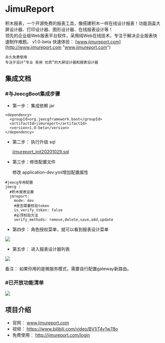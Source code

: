 # JimuReport

积木报表，一个开源免费的报表工具，像搭建积木一样在线设计报表！功能涵盖大屏设计器、打印设计器、图形设计器、在线报表设计等！     
领先的企业级Web报表平台软件，采用纯Web在线技术，专注于解决企业报表快速制作难题。
v1.0-beta
快速体验： [www.jimureport.com](http://www.jimureport.com "www.jimureport.com")

```
永久免费使用
专注于设计“专业 易用 优质”的大屏设计器和报表设计器
```

集成文档
-----------------------------------

###  #与JeecgBoot集成步骤

- 第一步： 集成依赖 jar
``` 
<dependency>
  <groupId>org.jeecgframework.boot</groupId>
  <artifactId>jimureport</artifactId>
  <version>1.0-beta</version>
</dependency>
``` 

- 第二步： 执行升级 sql

    [jimureport_init20201029.sql](https://github.com/zhangdaiscott/JimuReport/blob/master/db/jimureport_init20201029.sql "jimureport_init20201029.sql") 

- 第三步：修改配置文件

   修改 application-dev.yml增加配置属性

```
#jeecg专用配置
jeecg :
  #积木报表设置
  jmreport:
    mode: dev
    #是否需要校验token
    is_verify_token: false
    #必须校验方法
    verify_methods: remove,delete,save,add,update
```


- 第四步： 角色授权菜单，就可以看到报表设计菜单

![](https://oscimg.oschina.net/oscnet/up-e35b2318b8db9673fa064a0b50087bdd234.png)


- 第五步： 进入报表设计器列表

![](https://oscimg.oschina.net/oscnet/up-03d6c0a82f8e2fb96783eb5d9ce9a6a7bc0.png)

备注： 如果你用的是微服务模式，需要自行配置gateway新路由。

###  #已开放功能清单

![](https://oscimg.oschina.net/oscnet/up-d10e6c78dd5fb37923d3123be8c1ca23cd0.png)




项目介绍
-----------------------------------

- 官网： www.jimureport.com
- 视频： https://www.bilibili.com/video/BV1iT4y1w78o
- 免费使用： http://jimureport.com/login

